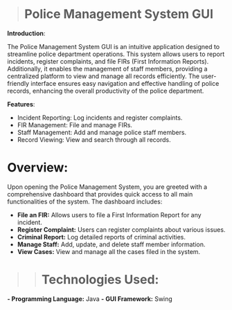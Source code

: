 ># Police Management System GUI

**Introduction**:

The Police Management System GUI is an intuitive application designed to streamline police department operations. This system allows users to report incidents, register complaints, and file FIRs (First Information Reports). Additionally, it enables the management of staff members, providing a centralized platform to view and manage all records efficiently. The user-friendly interface ensures easy navigation and effective handling of police records, enhancing the overall productivity of the police department.

**Features**:
- Incident Reporting: Log incidents and register complaints.
- FIR Management: File and manage FIRs.
- Staff Management: Add and manage police staff members.
- Record Viewing: View and search through all records.

# Overview:

Upon opening the Police Management System, you are greeted with a comprehensive dashboard that provides quick access to all main functionalities of the system. The dashboard includes:

- **File an FIR:** Allows users to file a First Information Report for any incident.
- **Register Complaint:** Users can register complaints about various issues.
- **Criminal Report:** Log detailed reports of criminal activities.
- **Manage Staff:** Add, update, and delete staff member information.
- **View Cases:** View and manage all the cases filed in the system.

>># Technologies Used:

**- Programming Language:** Java
**- GUI Framework:** Swing
